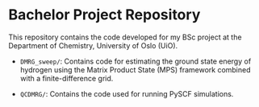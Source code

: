 # Bachelor Project Repository

This repository contains the code developed for my BSc project at the Department of Chemistry, University of Oslo (UiO).

- `DMRG_sweep/`: Contains code for estimating the ground state energy of hydrogen using the Matrix Product State (MPS) framework combined with a finite-difference grid.

- `QCDMRG/`: Contains the code used for running PySCF simulations.
